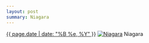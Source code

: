 ```yaml
---
layout: post
summary: Niagara
---
```


<p>
  <time><a href="/38">{{ page.date | date: "%B %e, %Y" }}</a></time>
  <a href="/38"><img src="{{ site.assets_url }}/38-640.jpg" srcset="{{ site.assets_url }}/38-1280.jpg 1280w, {{ site.assets_url }}/38-960.jpg 960w, {{ site.assets_url }}/38-640.jpg 640w, {{ site.assets_url }}/38-320.jpg 320w" sizes="(min-width: 700px) 50vw, calc(100vw - 2rem)" alt="Niagara" /></a>
  <span>Niagara</span>
</p>
